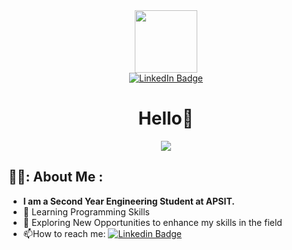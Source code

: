 
<div id="header" align="center">
  <img src="https://github.com/Mayank-711/Mayank-711/assets/148845605/4c102215-9457-4466-a7ee-d8848663cacc"width = "100"/>
</div>
<div id="badges"align="center">
  <a href="https://www.linkedin.com/in/mayank-mishra-6aa3971b4/">
    <img src="https://img.shields.io/badge/LinkedIn-blue?style=for-the-badge&logo=linkedin&logoColor=white" alt="LinkedIn Badge"/>
  </a>
</div>
<div id="badges"align="center">
<img src="https://komarev.com/ghpvc/?username=Mayank-711&style=flat-square&color=blue" alt=""/>
</div>
<h1 align="center">
  Hello👋
</h1>
<div align="center">
  <img src="https://github.com/Mayank-711/Mayank-711/assets/148845605/a08a5af5-f875-419f-a01d-d20c847f0899"/>
</div>

## 👨‍💻: About Me :
- **I am a Second Year Engineering Student at APSIT.**
- :telescope: Learning Programming Skills
- :seedling: Exploring New Opportunities to enhance my skills in the field
- :mailbox:How to reach me: [![Linkedin Badge](https://img.shields.io/badge/-kakbar-blue?style=flat&logo=Linkedin&logoColor=white)](https://www.linkedin.com/in/mayank-mishra-6aa3971b4/)
